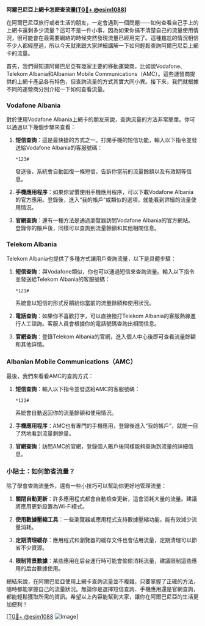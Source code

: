 **阿爾巴尼亞上網卡怎麽查流量[[TG💪+ @esim1088](https://t.me/s/esim1088)]**

在阿爾巴尼亞旅行或者生活的朋友，一定會遇到一個問題——如何查看自己手上的上網卡還剩多少流量？這可不是一件小事，因為如果你搞不清楚自己的流量使用情況，很可能會在最需要網絡的時候突然發現流量已經用完了。這種尷尬的情況相信不少人都經歷過，所以今天就來跟大家詳細講解一下如何輕鬆查詢阿爾巴尼亞上網卡的流量。

首先，我們得知道阿爾巴尼亞有幾家主要的移動運營商，比如說Vodafone、Telekom Albania和Albanian Mobile Communications（AMC）。這些運營商提供的上網卡產品各有特色，但查詢流量的方式其實大同小異。接下來，我們就根據不同的運營商分別介紹一下如何查看流量。

### Vodafone Albania

對於使用Vodafone Albania上網卡的朋友來說，查詢流量的方法非常簡單。你可以通過以下幾個步驟來查看：

1. **短信查詢**：這是最快捷的方式之一。打開手機的短信功能，輸入以下指令並發送給Vodafone Albania的客服號碼：
   ```
   *123#
   ```
   發送後，系統會自動回復一條短信，告訴你當前的流量餘額以及有效期等信息。

2. **手機應用程序**：如果你習慣使用手機應用程序，可以下載Vodafone Albania的官方應用。登錄後，進入“我的帳戶”或類似的選項，就能看到詳細的流量使用情況。

3. **官網查詢**：還有一種方法是通過瀏覽器訪問Vodafone Albania的官方網站。登錄你的賬戶後，同樣可以查詢到流量餘額和其他相關信息。

### Telekom Albania

Telekom Albania也提供了多種方式讓用戶查詢流量，以下是具體步驟：

1. **短信查詢**：與Vodafone類似，你也可以通過短信來查詢流量。輸入以下指令並發送給Telekom Albania的客服號碼：
   ```
   *121#
   ```
   系統會以短信的形式反饋給你當前的流量餘額和使用狀況。

2. **電話查詢**：如果你不喜歡打字，可以直接撥打Telekom Albania的客服熱線進行人工諮詢。客服人員會根據你的電話號碼查詢出相關信息。

3. **官網查詢**：登錄Telekom Albania的官網，進入個人中心後即可查看流量餘額和其他詳情。

### Albanian Mobile Communications（AMC）

最後，我們來看看AMC的查詢方式：

1. **短信查詢**：輸入以下指令並發送給AMC的客服號碼：
   ```
   *122#
   ```
   系統會自動返回你的流量餘額和使用情況。

2. **手機應用程序**：AMC也有專門的手機應用，登錄後進入“我的帳戶”，就能一目了然地看到流量剩餘量。

3. **官網查詢**：訪問AMC的官網，登錄個人賬戶後同樣能夠查詢到流量的詳細信息。

### 小貼士：如何節省流量？

除了學會查詢流量外，還有一些小技巧可以幫助你更好地管理流量：

1. **關閉自動更新**：許多應用程式都會自動檢查更新，這會消耗大量的流量。建議將應用更新設置為Wi-Fi模式。
   
2. **使用數據壓縮工具**：一些瀏覽器或應用程式支持數據壓縮功能，能有效減少流量消耗。

3. **定期清理緩存**：應用程式和瀏覽器的緩存文件也會佔用流量，定期清理可以節省不少資源。

4. **限制背景數據**：某些應用在后台運行時可能會偷偷消耗流量，建議限制這些應用的后台數據使用。

總結來說，在阿爾巴尼亞使用上網卡查詢流量並不複雜，只要掌握了正確的方法，隨時都能掌握自己的流量狀況。無論你是選擇短信查詢、手機應用還是官網查詢，都能輕鬆獲取所需的資訊。希望以上內容能幫到大家，讓你在阿爾巴尼亞的生活更加便利！

[[TG💪+ @esim1088](https://t.me/s/esim1088) ![Image](https://i.postimg.cc/4NQfJmqS/Snipaste-2025-05-13-00-14-12.png)]